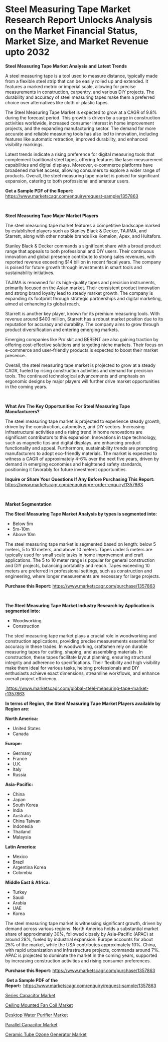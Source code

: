 <p><h1>Steel Measuring Tape Market Research Report Unlocks Analysis on the Market Financial Status, Market Size, and Market Revenue upto 2032</h1></p><p><strong>Steel Measuring Tape Market Analysis and Latest Trends</strong></p>
<p><p>A steel measuring tape is a tool used to measure distance, typically made from a flexible steel strip that can be easily rolled up and extended. It features a marked metric or imperial scale, allowing for precise measurements in construction, carpentry, and various DIY projects. The durability and accuracy of steel measuring tapes make them a preferred choice over alternatives like cloth or plastic tapes.</p><p>The Steel Measuring Tape Market is expected to grow at a CAGR of 9.8% during the forecast period. This growth is driven by a surge in construction activities worldwide, increased consumer interest in home improvement projects, and the expanding manufacturing sector. The demand for more accurate and reliable measuring tools has also led to innovation, including features like automatic retraction, improved durability, and enhanced visibility markings.</p><p>Latest trends indicate a rising preference for digital measuring tools that complement traditional steel tapes, offering features like laser measurement capabilities and digital displays. Moreover, e-commerce platforms have broadened market access, allowing consumers to explore a wider range of products. Overall, the steel measuring tape market is poised for significant expansion, catering to both professional and amateur users.</p></p>
<p><strong>Get a Sample PDF of the Report:&nbsp;</strong> <a href="https://www.marketscagr.com/enquiry/request-sample/1357863?utm_campaign=1868&utm_medium=2&utm_source=Github&utm_content=ia&utm_term=08042025&utm_id=steel-measuring-tape">https://www.marketscagr.com/enquiry/request-sample/1357863</a></p>
<p>&nbsp;</p>
<p><strong>Steel Measuring Tape Major Market Players</strong></p>
<p><p>The steel measuring tape market features a competitive landscape marked by established players such as Stanley Black & Decker, TAJIMA, and Starrett, along with other notable brands like Komelon, Apex, and Hultafors. </p><p>Stanley Black & Decker commands a significant share with a broad product range that appeals to both professional and DIY users. Their continuous innovation and global presence contribute to strong sales revenues, with reported revenue exceeding $14 billion in recent fiscal years. The company is poised for future growth through investments in smart tools and sustainability initiatives.</p><p>TAJIMA is renowned for its high-quality tapes and precision instruments, primarily focused on the Asian market. Their consistent product innovation and strong brand loyalty lead to steady market growth. The company is expanding its footprint through strategic partnerships and digital marketing, aimed at enhancing its global reach.</p><p>Starrett is another key player, known for its premium measuring tools. With revenue around $400 million, Starrett has a robust market position due to its reputation for accuracy and durability. The company aims to grow through product diversification and entering emerging markets.</p><p>Emerging companies like Pro'skit and BERENT are also gaining traction by offering cost-effective solutions and targeting niche markets. Their focus on e-commerce and user-friendly products is expected to boost their market presence.</p><p>Overall, the steel measuring tape market is projected to grow at a steady CAGR, fueled by rising construction activities and demand for precision tools. The continued technological advancements and emphasis on ergonomic designs by major players will further drive market opportunities in the coming years.</p></p>
<p>&nbsp;</p>
<p><strong>What Are The Key Opportunities For Steel Measuring Tape Manufacturers?</strong></p>
<p><p>The steel measuring tape market is projected to experience steady growth, driven by the construction, automotive, and DIY sectors. Increasing infrastructural activities and a rising trend in home renovations are significant contributors to this expansion. Innovations in tape technology, such as magnetic tips and digital displays, are enhancing product functionality and appeal. Furthermore, sustainability trends are prompting manufacturers to adopt eco-friendly materials. The market is expected to witness a CAGR of approximately 4-6% over the next five years, driven by demand in emerging economies and heightened safety standards, positioning it favorably for future investment opportunities.</p></p>
<p><strong>Inquire or Share Your Questions If Any Before Purchasing This Report:</strong> <a href="https://www.marketscagr.com/enquiry/pre-order-enquiry/1357863?utm_campaign=1868&utm_medium=2&utm_source=Github&utm_content=ia&utm_term=08042025&utm_id=steel-measuring-tape">https://www.marketscagr.com/enquiry/pre-order-enquiry/1357863</a></p>
<p>&nbsp;</p>
<p><strong>Market Segmentation</strong></p>
<p><strong>The Steel Measuring Tape Market Analysis by types is segmented into:</strong></p>
<p><ul><li>Below 5m</li><li>5m-10m</li><li>Above 10m</li></ul></p>
<p><p>The steel measuring tape market is segmented based on length: below 5 meters, 5 to 10 meters, and above 10 meters. Tapes under 5 meters are typically used for small scale tasks in home improvement and craft applications. The 5 to 10 meter range is popular for general construction and DIY projects, balancing portability and reach. Tapes exceeding 10 meters are preferred in professional settings, such as construction and engineering, where longer measurements are necessary for large projects.</p></p>
<p><strong>Purchase this Report:&nbsp;</strong><a href="https://www.marketscagr.com/purchase/1357863?utm_campaign=1868&utm_medium=2&utm_source=Github&utm_content=ia&utm_term=08042025&utm_id=steel-measuring-tape">https://www.marketscagr.com/purchase/1357863</a></p>
<p>&nbsp;</p>
<p><strong>The Steel Measuring Tape Market Industry Research by Application is segmented into:</strong></p>
<p><ul><li>Woodworking</li><li>Construction</li></ul></p>
<p><p>The steel measuring tape market plays a crucial role in woodworking and construction applications, providing precise measurements essential for accuracy in these trades. In woodworking, craftsmen rely on durable measuring tapes for cutting, shaping, and assembling materials. In construction, these tapes facilitate layout planning, ensuring structural integrity and adherence to specifications. Their flexibility and high visibility make them ideal for various tasks, helping professionals and DIY enthusiasts achieve exact dimensions, streamline workflows, and enhance overall project efficiency.</p></p>
<p><a href="https://www.marketscagr.com/global-steel-measuring-tape-market-r1357863?utm_campaign=1868&utm_medium=2&utm_source=Github&utm_content=ia&utm_term=08042025&utm_id=steel-measuring-tape">&nbsp;https://www.marketscagr.com/global-steel-measuring-tape-market-r1357863</a></p>
<p><strong>In terms of Region, the Steel Measuring Tape Market Players available by Region are:</strong></p>
<p>
    <p> <strong> North America: </strong>
        <ul>
            <li>United States</li>
            <li>Canada</li>
        </ul>
        </p> 
    <p> <strong> Europe: </strong>
        <ul>
            <li>Germany</li>
            <li>France</li>
            <li>U.K.</li>
            <li>Italy</li>
            <li>Russia</li>
        </ul>
        </p> 
    <p> <strong> Asia-Pacific: </strong>
        <ul>
            <li>China</li>
            <li>Japan</li>
            <li>South Korea</li>
            <li>India</li>
            <li>Australia</li>
            <li>China Taiwan</li>
            <li>Indonesia</li>
            <li>Thailand</li>
            <li>Malaysia</li>
        </ul>
        </p> 
    <p> <strong> Latin America: </strong>
        <ul>
            <li>Mexico</li>
            <li>Brazil</li>
            <li>Argentina Korea</li>
            <li>Colombia</li>
        </ul>
        </p> 
    <p> <strong> Middle East & Africa: </strong>
        <ul>
            <li>Turkey</li>
            <li>Saudi</li>
            <li>Arabia</li>
            <li>UAE</li>
            <li>Korea</li>
        </ul>
    </p>
    </p>
<p><p>The steel measuring tape market is witnessing significant growth, driven by demand across various regions. North America holds a substantial market share of approximately 30%, followed closely by Asia-Pacific (APAC) at around 28%, fueled by industrial expansion. Europe accounts for about 25% of the market, while the USA contributes approximately 10%. China, with rapid urbanization and infrastructure projects, commands around 7%. APAC is projected to dominate the market in the coming years, supported by increasing construction activities and rising consumer preferences.</p></p>
<p><strong>Purchase this Report: </strong><a href="https://www.marketscagr.com/purchase/1357863?utm_campaign=1868&utm_medium=2&utm_source=Github&utm_content=ia&utm_term=08042025&utm_id=steel-measuring-tape">https://www.marketscagr.com/purchase/1357863</a></p>
<p>&nbsp;<strong>Get a Sample PDF of the Report:&nbsp;&nbsp;</strong><a href="https://www.marketscagr.com/enquiry/request-sample/1357863?utm_campaign=1868&utm_medium=2&utm_source=Github&utm_content=ia&utm_term=08042025&utm_id=steel-measuring-tape">https://www.marketscagr.com/enquiry/request-sample/1357863</a></p>
<p><strong></strong></p>
<p><p><a href="https://github.com/RickHolmes3/Market-Research-Report-List-7/blob/main/series-capacitor-market.md?utm_campaign=1868&utm_medium=2&utm_source=Github&utm_content=ia&utm_term=08042025&utm_id=steel-measuring-tape">Series Capacitor Market</a></p><p><a href="https://github.com/aarenlazosw3/Market-Research-Report-List-1/blob/main/ceiling-mounted-fan-coil-market.md?utm_campaign=1868&utm_medium=2&utm_source=Github&utm_content=ia&utm_term=08042025&utm_id=steel-measuring-tape">Ceiling Mounted Fan Coil Market</a></p><p><a href="https://github.com/goliareanoyh/Market-Research-Report-List-1/blob/main/desktop-water-purifier-market.md?utm_campaign=1868&utm_medium=2&utm_source=Github&utm_content=ia&utm_term=08042025&utm_id=steel-measuring-tape">Desktop Water Purifier Market</a></p><p><a href="https://github.com/Krish2023na/Market-Research-Report-List-7/blob/main/parallel-capacitor-market.md?utm_campaign=1868&utm_medium=2&utm_source=Github&utm_content=ia&utm_term=08042025&utm_id=steel-measuring-tape">Parallel Capacitor Market</a></p><p><a href="https://github.com/knazsdadeyvw/Market-Research-Report-List-1/blob/main/ceramic-tube-ozone-generator-market.md?utm_campaign=1868&utm_medium=2&utm_source=Github&utm_content=ia&utm_term=08042025&utm_id=steel-measuring-tape">Ceramic Tube Ozone Generator Market</a></p></p>